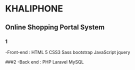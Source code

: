 #  KHALIPHONE
## Online Shopping Portal System
### 1
-Front-end : 
HTML 5 
CSS3 Sass bootstrap
JavaScript jquery

###2 
-Back end : 
PHP Laravel
MySQL
